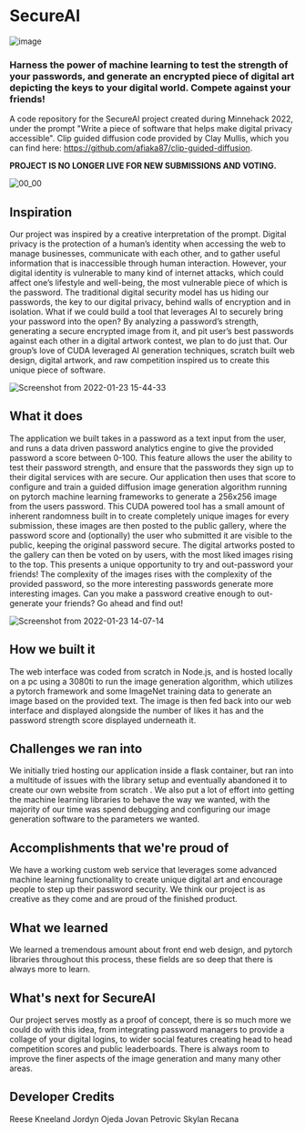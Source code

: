 # SecureAI
![image](https://user-images.githubusercontent.com/77468346/153016635-d579647c-807b-4891-8793-88d93bdc9acf.png)

### Harness the power of machine learning to test the strength of your passwords, and generate an encrypted piece of digital art depicting the keys to your digital world. Compete against your friends!
A code repository for the SecureAI project created during Minnehack 2022, under the prompt "Write a piece of software that helps make digital privacy accessible". Clip guided diffusion code provided by Clay Mullis, which you can find here: https://github.com/afiaka87/clip-guided-diffusion.

**PROJECT IS NO LONGER LIVE FOR NEW SUBMISSIONS AND VOTING.**

![00_00](https://user-images.githubusercontent.com/77468346/153016497-4f2172ad-ebde-41fa-a3a4-0d770308335d.gif)

## Inspiration
Our project was inspired by a creative interpretation of the prompt. Digital privacy is the protection of a human’s identity when accessing the web to manage businesses, communicate with each other, and to gather useful information that is inaccessible through human interaction. However, your digital identity is vulnerable to many kind of internet attacks, which could affect one’s lifestyle and well-being, the most vulnerable piece of which is the password.
The traditional digital security model has us hiding our passwords, the key to our digital privacy, behind walls of encryption and in isolation. What if we could build a tool that leverages AI to securely bring your password into the open? By analyzing a password’s strength, generating a secure encrypted image from it, and pit user’s best passwords against each other in a digital artwork contest, we plan to do just that. Our group’s love of CUDA leveraged AI generation techniques, scratch built web design, digital artwork, and raw competition inspired us to create this unique piece of software.

![Screenshot from 2022-01-23 15-44-33](https://user-images.githubusercontent.com/77468346/153016721-7dd2bffe-fff0-4215-8ddd-8bf1e921b607.png)

## What it does
The application we built takes in a password as a text input from the user, and runs a data driven password analytics engine to give the provided password a score between 0-100. This feature allows the user the ability to test their password strength, and ensure that the passwords they sign up to their digital services with are secure. Our application then uses that score to configure and train a guided diffusion image generation algorithm running on pytorch machine learning frameworks to generate a 256x256 image from the users password. This CUDA powered tool has a small amount of inherent randomness built in to create completely unique images for every submission, these images are then posted to the public gallery, where the password score and (optionally) the user who submitted it are visible to the public, keeping the original password secure. The digital artworks posted to the gallery can then be voted on by users, with the most liked images rising to the top. This presents a unique opportunity to try and out-password your friends! The complexity of the images rises with the complexity of the provided password, so the more interesting passwords generate more interesting images. Can you make a password creative enough to out-generate your friends? Go ahead and find out!

![Screenshot from 2022-01-23 14-07-14](https://user-images.githubusercontent.com/77468346/153016280-326f2afb-4782-467a-84e0-30782b3c4714.png)

## How we built it
The web interface was coded from scratch in Node.js, and is hosted locally on a pc using a 3080ti to run the image generation algorithm, which utilizes a pytorch framework and some ImageNet training data to generate an image based on the provided text. The image is then fed back into our web interface and displayed alongside the number of likes it has and the password strength score displayed underneath it.
## Challenges we ran into
We initially tried hosting our application inside a flask container, but ran into a multitude of issues with the library setup and eventually abandoned it to create our own website from scratch . We also put a lot of effort into getting the machine learning libraries to behave the way we wanted, with the majority of our time was spend debugging and configuring our image generation software to the parameters we wanted.
## Accomplishments that we're proud of
We have a working custom web service that leverages some advanced machine learning functionality to create unique digital art and encourage people to step up their password security. We think our project is as creative as they come and are proud of the finished product.
## What we learned
We learned a tremendous amount about front end web design, and pytorch libraries throughout this process, these fields are so deep that there is always more to learn.
## What's next for SecureAI
Our project serves mostly as a proof of concept, there is so much more we could do with this idea, from integrating password managers to provide a collage of your digital logins, to wider social features creating head to head competition scores and public leaderboards. There is always room to improve the finer aspects of the image generation and many many other areas.

## Developer Credits
Reese Kneeland
Jordyn Ojeda
Jovan Petrovic
Skylan Recana
